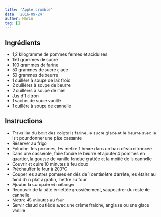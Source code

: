 ```yaml
---
title: 'Apple crumble'
date: '2016-09-24'
author: Marin
tag: []
---
```

## Ingrédients
- 1,2 kilogramme de pommes fermes et acidulées
- 150 grammes de sucre
- 100 grammes de farine
- 50 grammes de sucre glace
- 50 grammes de beurre
- 1 cuillère à soupe de lait froid
- 2 cuillères à soupe de beurre
- 2 cuillères à soupe de miel
- Jus d’1 citron
- 1 sachet de sucre vanillé
- 1 cuillère à soupe de cannelle

## Instructions
- Travailler du bout des doigts la farine, le sucre glace et le beurre avec le lait pour donner une pâte cassante
- Réserver au frigo
- Éplucher les pommes, les mettre 1 heure dans un bain d’eau citronnée
- Dans une casserole, faire fondre le beurre et ajouter 4 pommes en quartier, la gousse de vanille fendue grattée et la moitié de la cannelle
- Couvrir et cuire 10 minutes à feu doux
- Préchauffer le four à 200°C
- Couper les autres pommes en dés de 1 centimètre d’arrête, les étaler au fond d’un plat à gratin, mettre au four
- Ajouter la compote et mélanger
- Recouvrir de la pâte émiettée grossièrement, saupoudrer du reste de cannelle
- Mettre 45 minutes au four
- Servir chaud ou tiède avec une crème fraiche, anglaise ou une glace vanille


